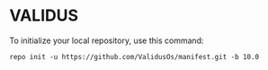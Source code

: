 VALIDUS
========

To initialize your local repository, use this command:

	repo init -u https://github.com/ValidusOs/manifest.git -b 10.0

